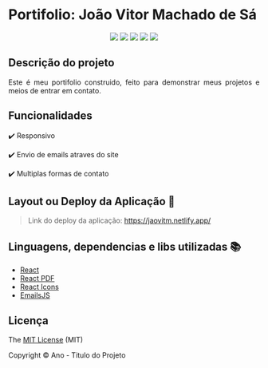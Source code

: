 <h1>Portifolio: João Vitor Machado de Sá</h1> 

<p align="center">
  <img src="https://img.shields.io/static/v1?label=react&message=framework&color=blue&style=for-the-badge&logo=REACT"/>
  <img src="https://img.shields.io/static/v1?label=Netlify&message=deploy&color=blue&style=for-the-badge&logo=netlify"/>
  <img src="http://img.shields.io/static/v1?label=License&message=MIT&color=green&style=for-the-badge"/>
  <img src="http://img.shields.io/static/v1?label=TESTES&message=%3E100&color=GREEN&style=for-the-badge"/>
   <img src="http://img.shields.io/static/v1?label=STATUS&message=CONCLUIDO&color=GREEN&style=for-the-badge"/>
</p>


## Descrição do projeto 

<p align="justify">
  Este é meu portifolio construido, feito para demonstrar meus projetos e meios de entrar em contato. 
</p>

## Funcionalidades

:heavy_check_mark: Responsivo  

:heavy_check_mark: Envio de emails atraves do site

:heavy_check_mark: Multiplas formas de contato 


## Layout ou Deploy da Aplicação :dash:

> Link do deploy da aplicação: https://jaovitm.netlify.app/


## Linguagens, dependencias e libs utilizadas :books:

- [React](https://pt-br.reactjs.org/docs/create-a-new-react-app.html)
- [React PDF](https://react-pdf.org/)
- [React Icons](https://react-icons.github.io/react-icons/)
- [EmailsJS](https://www.emailjs.com/)

## Licença 

The [MIT License]() (MIT)

Copyright :copyright: Ano - Titulo do Projeto
